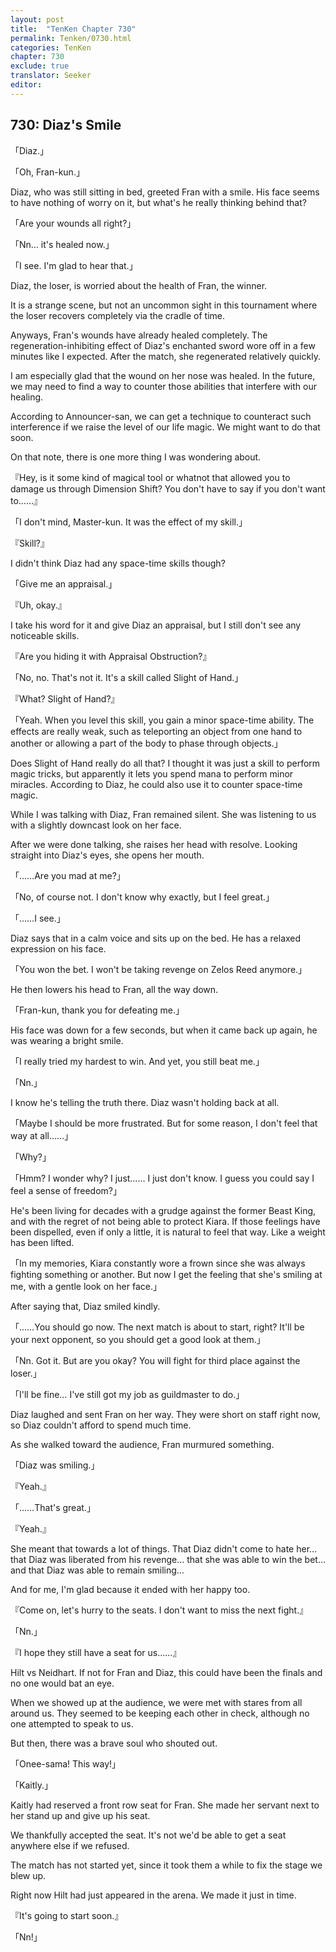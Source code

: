 ```yaml
---
layout: post
title:  "TenKen Chapter 730"
permalink: Tenken/0730.html
categories: TenKen
chapter: 730
exclude: true
translator: Seeker
editor: 
---
```

<h2 id="ch730">730: Diaz's Smile</h2>

<p>「Diaz.」</p>
<p>「Oh, Fran-kun.」</p>

<p>Diaz, who was still sitting in bed, greeted Fran with a smile. His face seems to have nothing of worry on it, but what's he really thinking behind that?</p>

<p>「Are your wounds all right?」</p>
<p>「Nn… it's healed now.」</p>
<p>「I see. I'm glad to hear that.」</p>

<p>Diaz, the loser, is worried about the health of Fran, the winner.</p>

<p>It is a strange scene, but not an uncommon sight in this tournament where the loser recovers completely via the cradle of time.</p>

<p>Anyways, Fran's wounds have already healed completely. The regeneration-inhibiting effect of Diaz's enchanted sword wore off in a few minutes like I expected. After the match, she regenerated relatively quickly.</p>

<p>I am especially glad that the wound on her nose was healed. In the future, we may need to find a way to counter those abilities that interfere with our healing.</p>

<p>According to Announcer-san, we can get a technique to counteract such interference if we raise the level of our life magic. We might want to do that soon.</p>

<p>On that note, there is one more thing I was wondering about.</p>

<p>『Hey, is it some kind of magical tool or whatnot that allowed you to damage us through Dimension Shift? You don't have to say if you don't want to……』</p>
<p>「I don't mind, Master-kun. It was the effect of my skill.」</p>
<p>『Skill?』</p>

<p>I didn't think Diaz had any space-time skills though?</p>

<p>「Give me an appraisal.」</p>
<p>『Uh, okay.』</p>

<p>I take his word for it and give Diaz an appraisal, but I still don't see any noticeable skills.</p>

<p>『Are you hiding it with Appraisal Obstruction?』</p>
<p>「No, no. That's not it. It's a skill called Slight of Hand.」</p>
<p>『What? Slight of Hand?』</p>
<p>「Yeah. When you level this skill, you gain a minor space-time ability. The effects are really weak, such as teleporting an object from one hand to another or allowing a part of the body to phase through objects.」</p>

<p>Does Slight of Hand really do all that? I thought it was just a skill to perform magic tricks, but apparently it lets you spend mana to perform minor miracles. According to Diaz, he could also use it to counter space-time magic.</p>

<p>While I was talking with Diaz, Fran remained silent. She was listening to us with a slightly downcast look on her face.</p>

<p>After we were done talking, she raises her head with resolve. Looking straight into Diaz's eyes, she opens her mouth.</p>

<p>「……Are you mad at me?」</p>
<p>「No, of course not. I don't know why exactly, but I feel great.」</p>
<p>「……I see.」</p>

<p>Diaz says that in a calm voice and sits up on the bed. He has a relaxed expression on his face.</p>

<p>「You won the bet. I won't be taking revenge on Zelos Reed anymore.」</p>

<p>He then lowers his head to Fran, all the way down.</p>

<p>「Fran-kun, thank you for defeating me.」</p>

<p>His face was down for a few seconds, but when it came back up again, he was wearing a bright smile.</p>

<p>「I really tried my hardest to win. And yet, you still beat me.」</p>
<p>「Nn.」</p>

<p>I know he's telling the truth there. Diaz wasn't holding back at all.</p>

<p>「Maybe I should be more frustrated. But for some reason, I don't feel that way at all……」</p>
<p>「Why?」</p>
<p>「Hmm? I wonder why? I just…… I just don't know. I guess you could say I feel a sense of freedom?」</p>

<p>He's been living for decades with a grudge against the former Beast King, and with the regret of not being able to protect Kiara. If those feelings have been dispelled, even if only a little, it is natural to feel that way. Like a weight has been lifted.</p>

<p>「In my memories, Kiara constantly wore a frown since she was always fighting something or another. But now I get the feeling that she's smiling at me, with a gentle look on her face.」</p>

<p>After saying that, Diaz smiled kindly.</p>

<p>「……You should go now. The next match is about to start, right? It'll be your next opponent, so you should get a good look at them.」</p>
<p>「Nn. Got it. But are you okay? You will fight for third place against the loser.」</p>
<p>「I'll be fine… I've still got my job as guildmaster to do.」</p>

<p>Diaz laughed and sent Fran on her way. They were short on staff right now, so Diaz couldn't afford to spend much time.</p>

<p>As she walked toward the audience, Fran murmured something.</p>

<p>「Diaz was smiling.」</p>
<p>『Yeah.』</p>
<p>「……That's great.」</p>
<p>『Yeah.』</p>

<p>She meant that towards a lot of things. That Diaz didn't come to hate her… that Diaz was liberated from his revenge… that she was able to win the bet… and that Diaz was able to remain smiling…</p>

<p>And for me, I'm glad because it ended with her happy too.</p>

<p>『Come on, let's hurry to the seats. I don't want to miss the next fight.』</p>
<p>「Nn.」</p>
<p>『I hope they still have a seat for us……』</p>

<p>Hilt vs Neidhart. If not for Fran and Diaz, this could have been the finals and no one would bat an eye.</p>

<p>When we showed up at the audience, we were met with stares from all around us. They seemed to be keeping each other in check, although no one attempted to speak to us.</p>

<p>But then, there was a brave soul who shouted out.</p>

<p>「Onee-sama! This way!」</p>
<p>「Kaitly.」</p>

<p>Kaitly had reserved a front row seat for Fran. She made her servant next to her stand up and give up his seat.</p>

<p>We thankfully accepted the seat. It's not we'd be able to get a seat anywhere else if we refused.</p>

<p>The match has not started yet, since it took them a while to fix the stage we blew up.</p>

<p>Right now Hilt had just appeared in the arena. We made it just in time.</p>

<p>『It's going to start soon.』</p>
<p>「Nn!」</p>







